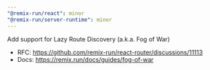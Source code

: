 ```yaml
---
"@remix-run/react": minor
"@remix-run/server-runtime": minor
---
```


Add support for Lazy Route Discovery (a.k.a. Fog of War)

- RFC: https://github.com/remix-run/react-router/discussions/11113
- Docs: https://remix.run/docs/guides/fog-of-war
